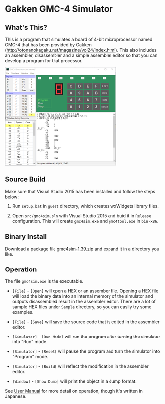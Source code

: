 Gakken GMC-4 Simulator
======================

What's This?
------------
This is a program that simulates a board of 4-bit microprocessor named GMC-4
that has been provided by Gakken (http://otonanokagaku.net/magazine/vol24/index.html).
This also includes an assembler, disassembler and a simple
assembler editor so that you can develop a program for that processor.

![main](image/main-shrink.png)

Source Build
------------
Make sure that Visual Studio 2015 has been installed and follow the steps below:

1. Run `setup.bat` in `guest` directory, which creates wxWidgets library files.

2. Open `src/gmc4sim.sln` with Visual Studio 2015 and buid it in `Release` configuration.
   This will create `gmc4sim.exe` and `gmc4tool.exe` in `bin-x86`.


Binary Install
--------------
Download a package file
[gmc4sim-1.39.zip](https://github.com/ypsitau/gmc4sim/releases/download/v1.39/gmc4sim-1.39.zip)
and expand it in a directory you like.


Operation
---------
The file `gmc4sim.exe` is the executable.

- `[File]` - `[Open]` will open a HEX or an assember file.
  Opening a HEX file will load the binary data into an internal memory of the simulator
  and outputs disassembled result in the assembler editor.
  There are a lot of sample HEX files under `Sample` directory, so you can easily try some examples.

- `[File]` - `[Save]` will save the source code that is edited in the assembler editor.

- `[Simulator]` - `[Run Mode]` will run the program after turning the simulator into "Run" mode.

- `[Simulator]` - `[Reset]` will pause the program and turn the simulator into "Program" mode.

- `[Simulator]` - `[Build]` will reflect the modification in the assembler editor.

- `[Window]` - `[Show Dump]` will print the object in a dump format.

See [User Manual](https://github.com/ypsitau/gmc4sim/blob/master/doc/GMC4Sim.pdf)
for more detail on operation, though it's written in Japanese.
